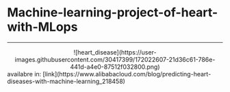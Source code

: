 # Machine-learning-project-of-heart-with-MLops
---

<center>![heart_disease](https://user-images.githubusercontent.com/30417399/172022607-21d36c61-786e-441d-a4e0-87512f032800.png)</center>
availabre in: [link](https://www.alibabacloud.com/blog/predicting-heart-diseases-with-machine-learning_218458)

